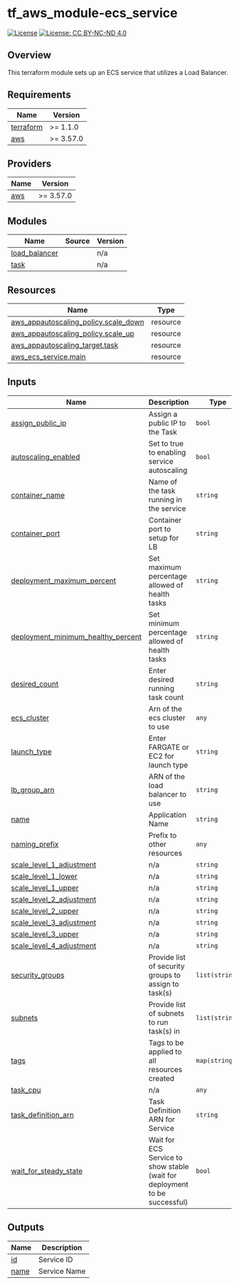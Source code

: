 # tf_aws_module-ecs_service

[![License](https://img.shields.io/badge/License-Apache_2.0-blue.svg)](https://opensource.org/licenses/Apache-2.0)
[![License: CC BY-NC-ND 4.0](https://img.shields.io/badge/License-CC_BY--NC--ND_4.0-lightgrey.svg)](https://creativecommons.org/licenses/by-nc-nd/4.0/)

## Overview

This terraform module sets up an ECS service that utilizes a Load Balancer.

<!-- BEGIN_TF_DOCS -->
## Requirements

| Name | Version |
|------|---------|
| <a name="requirement_terraform"></a> [terraform](#requirement\_terraform) | >= 1.1.0 |
| <a name="requirement_aws"></a> [aws](#requirement\_aws) | >= 3.57.0 |

## Providers

| Name | Version |
|------|---------|
| <a name="provider_aws"></a> [aws](#provider\_aws) | >= 3.57.0 |

## Modules

| Name | Source | Version |
|------|--------|---------|
| <a name="module_load_balancer"></a> [load\_balancer](#module\_load\_balancer) | <AWS LB module on the registry> | n/a |
| <a name="module_task"></a> [task](#module\_task) | <whatever from GH for our module> | n/a |

## Resources

| Name | Type |
|------|------|
| [aws_appautoscaling_policy.scale_down](https://registry.terraform.io/providers/hashicorp/aws/latest/docs/resources/appautoscaling_policy) | resource |
| [aws_appautoscaling_policy.scale_up](https://registry.terraform.io/providers/hashicorp/aws/latest/docs/resources/appautoscaling_policy) | resource |
| [aws_appautoscaling_target.task](https://registry.terraform.io/providers/hashicorp/aws/latest/docs/resources/appautoscaling_target) | resource |
| [aws_ecs_service.main](https://registry.terraform.io/providers/hashicorp/aws/latest/docs/resources/ecs_service) | resource |

## Inputs

| Name | Description | Type | Default | Required |
|------|-------------|------|---------|:--------:|
| <a name="input_assign_public_ip"></a> [assign\_public\_ip](#input\_assign\_public\_ip) | Assign a public IP to the Task | `bool` | `false` | no |
| <a name="input_autoscaling_enabled"></a> [autoscaling\_enabled](#input\_autoscaling\_enabled) | Set to true to enabling service autoscaling | `bool` | `false` | no |
| <a name="input_container_name"></a> [container\_name](#input\_container\_name) | Name of the task running in the service | `string` | n/a | yes |
| <a name="input_container_port"></a> [container\_port](#input\_container\_port) | Container port to setup for LB | `string` | n/a | yes |
| <a name="input_deployment_maximum_percent"></a> [deployment\_maximum\_percent](#input\_deployment\_maximum\_percent) | Set maximum percentage allowed of health tasks | `string` | `"0"` | no |
| <a name="input_deployment_minimum_healthy_percent"></a> [deployment\_minimum\_healthy\_percent](#input\_deployment\_minimum\_healthy\_percent) | Set minimum percentage allowed of health tasks | `string` | `"0"` | no |
| <a name="input_desired_count"></a> [desired\_count](#input\_desired\_count) | Enter desired running task count | `string` | `"0"` | no |
| <a name="input_ecs_cluster"></a> [ecs\_cluster](#input\_ecs\_cluster) | Arn of the ecs cluster to use | `any` | n/a | yes |
| <a name="input_launch_type"></a> [launch\_type](#input\_launch\_type) | Enter FARGATE or EC2 for launch type | `string` | `"FARGATE"` | no |
| <a name="input_lb_group_arn"></a> [lb\_group\_arn](#input\_lb\_group\_arn) | ARN of the load balancer to use | `string` | n/a | yes |
| <a name="input_name"></a> [name](#input\_name) | Application Name | `string` | n/a | yes |
| <a name="input_naming_prefix"></a> [naming\_prefix](#input\_naming\_prefix) | Prefix to other resources | `any` | n/a | yes |
| <a name="input_scale_level_1_adjustment"></a> [scale\_level\_1\_adjustment](#input\_scale\_level\_1\_adjustment) | n/a | `string` | `"1"` | no |
| <a name="input_scale_level_1_lower"></a> [scale\_level\_1\_lower](#input\_scale\_level\_1\_lower) | n/a | `string` | `"0"` | no |
| <a name="input_scale_level_1_upper"></a> [scale\_level\_1\_upper](#input\_scale\_level\_1\_upper) | n/a | `string` | `"100"` | no |
| <a name="input_scale_level_2_adjustment"></a> [scale\_level\_2\_adjustment](#input\_scale\_level\_2\_adjustment) | n/a | `string` | `"2"` | no |
| <a name="input_scale_level_2_upper"></a> [scale\_level\_2\_upper](#input\_scale\_level\_2\_upper) | n/a | `string` | `"200"` | no |
| <a name="input_scale_level_3_adjustment"></a> [scale\_level\_3\_adjustment](#input\_scale\_level\_3\_adjustment) | n/a | `string` | `"3"` | no |
| <a name="input_scale_level_3_upper"></a> [scale\_level\_3\_upper](#input\_scale\_level\_3\_upper) | n/a | `string` | `"300"` | no |
| <a name="input_scale_level_4_adjustment"></a> [scale\_level\_4\_adjustment](#input\_scale\_level\_4\_adjustment) | n/a | `string` | `"4"` | no |
| <a name="input_security_groups"></a> [security\_groups](#input\_security\_groups) | Provide list of security groups to assign to task(s) | `list(string)` | `[]` | no |
| <a name="input_subnets"></a> [subnets](#input\_subnets) | Provide list of subnets to run task(s) in | `list(string)` | `[]` | no |
| <a name="input_tags"></a> [tags](#input\_tags) | Tags to be applied to all resources created | `map(string)` | `{}` | no |
| <a name="input_task_cpu"></a> [task\_cpu](#input\_task\_cpu) | n/a | `any` | n/a | yes |
| <a name="input_task_definition_arn"></a> [task\_definition\_arn](#input\_task\_definition\_arn) | Task Definition ARN for Service | `string` | n/a | yes |
| <a name="input_wait_for_steady_state"></a> [wait\_for\_steady\_state](#input\_wait\_for\_steady\_state) | Wait for ECS Service to show stable (wait for deployment to be successful) | `bool` | `false` | no |

## Outputs

| Name | Description |
|------|-------------|
| <a name="output_id"></a> [id](#output\_id) | Service ID |
| <a name="output_name"></a> [name](#output\_name) | Service Name |
<!-- END_TF_DOCS -->
